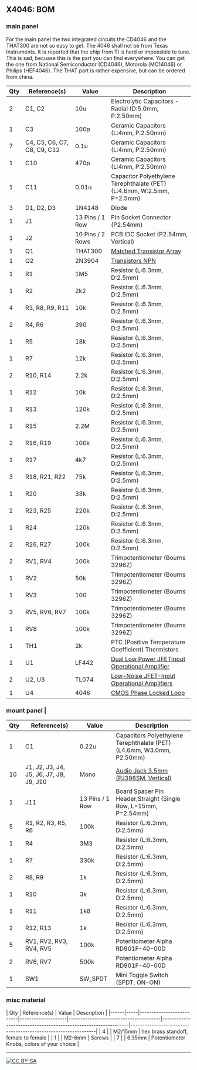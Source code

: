 ## X4046: BOM

### main panel

For the main panel the two integrated circuits the CD4046 and the THAT300 are not so easy to get. The 4046 shall not be from Texas Instruments. It is reported that the chip from TI is hard or impossible to tune. This is sad, becuase this is the part you can find everywhere. You can get the one from National Semiconductor (CD4046), Motorola (MC14046) or Philips (HEF4046). The THAT part is rather expensive, but can be ordered from china. 


| Qty | Reference(s)                  | Value              | Description                                                                                                     | 
|-----|-------------------------------|--------------------|---------------------------------------------------------------------------------------------------------------| 
| 2   | C1, C2                      | 10u                | Electrolytic Capacitors - Radial (D:5.0mm, P:2.50mm)                                                        | 
| 1   | C3                            | 100p               | Ceramic Capacitors (L:4mm, P:2.50mm)                                                                        | 
| 7   | C4, C5, C6, C7, C8, C9, C12 | 0.1u               | Ceramic Capacitors (L:4mm, P:2.50mm)                                                                        | 
| 1   | C10                           | 470p               | Ceramic Capacitors (L:4mm, P:2.50mm)                                                                        | 
| 1   | C11                           | 0.01u              | Capacitor Polyethylene Terephthalate (PET) (L:4.6mm, W:2.5mm, P=2.5mm)                                      | 
| 3   | D1, D2, D3                  | 1N4148             | Diode                                                                                                         | 
| 1   | J1                            | 13 Pins / 1 Row    | Pin Socket Connector (P2.54mm)                                                                                | 
| 1   | J2                            | 10 Pins / 2 Rows   | PCB IDC Socket (P2.54mm, Vertical)                                                                          | 
| 1   | Q1                            | THAT300            | [Matched Transistor Array](https://spielhuus.github.io/elektrophon/datasheet/THAT_300-Series_Datasheet.pdf)   | 
| 1   | Q2                            | 2N3904             | [Transistors NPN](https://spielhuus.github.io/elektrophon/datasheet/2N3903.pdf)                               | 
| 1   | R1                            | 1M5                | Resistor (L:6.3mm, D:2.5mm)                                                                                 | 
| 1   | R2                            | 2k2                | Resistor (L:6.3mm, D:2.5mm)                                                                                 | 
| 4   | R3, R8, R9, R11             | 10k                | Resistor (L:6.3mm, D:2.5mm)                                                                                 | 
| 2   | R4, R6                      | 390                | Resistor (L:6.3mm, D:2.5mm)                                                                                 | 
| 1   | R5                            | 18k                | Resistor (L:6.3mm, D:2.5mm)                                                                                 | 
| 1   | R7                            | 12k                | Resistor (L:6.3mm, D:2.5mm)                                                                                 | 
| 2   | R10, R14                    | 2.2k               | Resistor (L:6.3mm, D:2.5mm)                                                                                 | 
| 1   | R12                           | 10k                | Resistor (L:6.3mm, D:2.5mm)                                                                                 | 
| 1   | R13                           | 120k               | Resistor (L:6.3mm, D:2.5mm)                                                                                 | 
| 1   | R15                           | 2.2M               | Resistor (L:6.3mm, D:2.5mm)                                                                                 | 
| 2   | R16, R19                    | 100k               | Resistor (L:6.3mm, D:2.5mm)                                                                                 | 
| 1   | R17                           | 4k7                | Resistor (L:6.3mm, D:2.5mm)                                                                                 | 
| 3   | R18, R21, R22               | 75k                | Resistor (L:6.3mm, D:2.5mm)                                                                                 | 
| 1   | R20                           | 33k                | Resistor (L:6.3mm, D:2.5mm)                                                                                 | 
| 2   | R23, R25                    | 220k               | Resistor (L:6.3mm, D:2.5mm)                                                                                 | 
| 1   | R24                           | 120k               | Resistor (L:6.3mm, D:2.5mm)                                                                                 | 
| 2   | R26, R27                    | 100k               | Resistor (L:6.3mm, D:2.5mm)                                                                                 | 
| 2   | RV1, RV4                    | 100k               | Trimpotentiometer (Bourns 3296Z)                                                                              | 
| 1   | RV2                           | 50k                | Trimpotentiometer (Bourns 3296Z)                                                                              | 
| 1   | RV3                           | 100                | Trimpotentiometer (Bourns 3296Z)                                                                              | 
| 3   | RV5, RV6, RV7               | 100k               | Trimpotentiometer (Bourns 3296Z)                                                                              | 
| 1   | RV8                           | 100k             | Trimpotentiometer (Bourns 3296Z)                                                                              | 
| 1   | TH1                           | 2k | PTC (Positive Temperature Coefficient) Thermistors                                                            | 
| 1   | U1                            | LF442              | [Dual Low Power JFETInput Operational Amplifier](https://spielhuus.github.io/elektrophon/datasheet/LF442.pdf) | 
| 2   | U2, U3                      | TL074              | [Low-Noise JFET-Input Operational Amplifiers](https://spielhuus.github.io/elektrophon/datasheet/TL07xx.pdf)   | 
| 1   | U4                            | 4046               | [CMOS Phase Locked Loop](https://spielhuus.github.io/elektrophon/datasheet/cd4046b.pdf)                       | 

### mount panel                                           | 
| Qty | Reference(s)                              | Value           | Description                                                             | 
|-----|-------------------------------------------|-----------------|-------------------------------------------------------------------------| 
| 1   | C1                                        | 0.22u           | Capacitors Polyethylene Terephthalate (PET) (L4.6mm, W3.0mm, P2.50mm) | 
| 10  | J1, J2, J3, J4, J5, J6, J7, J8, J9, J10 | Mono            | [Audio Jack 3.5mm (PJ398SM, Vertical)](https://www.thonk.co.uk/shop/3-5mm-jacks/)                                  | 
| 1   | J11                                       | 13 Pins / 1 Row | Board Spacer Pin Header,Straight (Single Row, L=15mm, P=2.54mm)       | 
| 5   | R1, R2, R3, R5, R6                      | 100k            | Resistor (L:6.3mm, D:2.5mm)                                           | 
| 1   | R4                                        | 3M3             | Resistor (L:6.3mm, D:2.5mm)                                           | 
| 1   | R7                                        | 330k            | Resistor (L:6.3mm, D:2.5mm)                                           | 
| 2   | R8, R9                                  | 1k              | Resistor (L:6.3mm, D:2.5mm)                                           | 
| 1   | R10                                       | 3k              | Resistor (L:6.3mm, D:2.5mm)                                           | 
| 1   | R11                                       | 1k8             | Resistor (L:6.3mm, D:2.5mm)                                           | 
| 2   | R12, R13                                | 1k              | Resistor (L:6.3mm, D:2.5mm)                                           | 
| 5   | RV1, RV2, RV3, RV4, RV5                 | 100k            | Potentiometer Alpha RD901F-40-00D                                       | 
| 2   | RV6, RV7                                | 500k            | Potentiometer Alpha RD901F-40-00D                                       | 
| 1   | SW1                                       | SW_SPDT         | Mini Toggle Switch (SPDT, ON-ON)                                      | 


### misc material

| Qty | Reference(s)             | Value              | Description | 
|------|-----|--------------------------|--------------------|---------------------------------------|----------------------------------------------------------------|---------------------------------------------------------------| 
| 4   |                         | M2/15mm             | hex brass standoff, female to female | 
| 1   |                        | M2-6mm               | Screws   |
| 7   |                        | 6.35mm              | Potentiometer Knobs, colors of your choice   |

---
[![CC BY-SA](https://licensebuttons.net/l/by-sa/3.0/88x31.png)](https://creativecommons.org/licenses/by-sa/4.0/)

